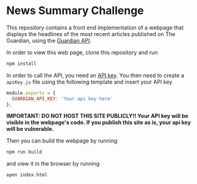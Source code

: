 # News Summary Challenge

This repository contains a front end implementation of a webpage that displays the headlines of the most recent articles published on The Guardian, using the [Guardian API](https://open-platform.theguardian.com/documentation/).

In order to view this web page, clone this repository and run
```bash
npm install
```

In order to call the API, you need an [API key](https://open-platform.theguardian.com/access/).
You then need to create a `apiKey.js` file using the following template and insert your API key
```javascript
module.exports = {
  GUARDIAN_API_KEY: 'Your api key here'
};
```
**IMPORTANT: DO NOT HOST THIS SITE PUBLICLY!! Your API key will be visible in the webpage's code. If you publish this site as is, your api key will be vulnerable.**

Then you can build the webpage by running
```bash
npm run build
```
and view it in the browser by running
```bash
open index.html
```

